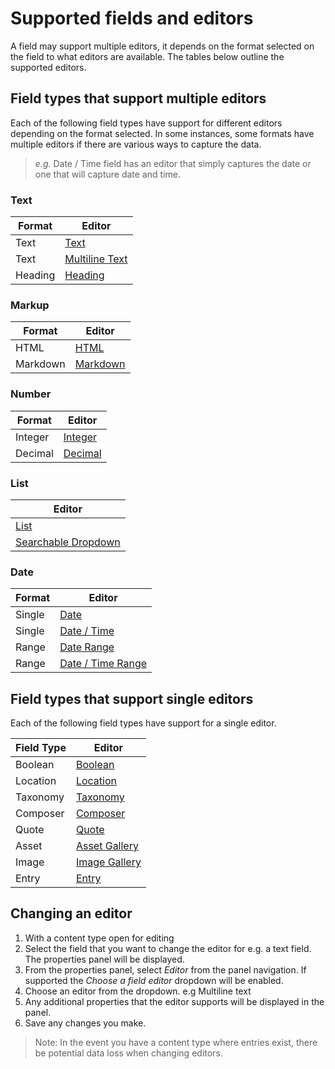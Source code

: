 # Supported fields and editors
A field may support multiple editors, it depends on the format selected on the field to what editors are available. The tables below outline the supported editors.

## Field types that support multiple editors
Each of the following field types have support for different editors depending on the format selected. In some instances, some formats have multiple editors if there are various ways to capture the data.

> *e.g.* Date / Time field has an editor that simply captures the date or one that will capture date and time.

### Text
| Format   | Editor              |
| -------- | ------------------- |
| Text     | [Text](/content-types/field-editors/editor-text.md)         |
| Text     | [Multiline Text](/content-types/field-editors/editor-multiline-text.md)      |
| Heading  | [Heading](/content-types/field-editors/editor-heading.md)             |

### Markup
| Format   | Editor              |
| -------- | ------------------- |
| HTML     | [HTML](/content-types/field-editors/editor-html.md)                |
| Markdown | [Markdown](/content-types/field-editors/editor-markdown.md)            |

### Number
| Format   | Editor              |
| -------- | ------------------- |
| Integer  | [Integer](/content-types/field-editors/editor-number.md)             |
| Decimal  | [Decimal](/content-types/field-editors/editor-number.md)             |

### List
| Editor              |
| ------------------- |
| [List](/content-types/field-editors/editor-list.md)                |
| [Searchable Dropdown](/content-types/field-editors/editor-searchable-dropdown.md) |

### Date
| Format   | Editor              |
| -------- | ------------------- |
| Single   | [Date](/content-types/field-editors/editor-date-datetime.md)                |
| Single   | [Date / Time](/content-types/field-editors/editor-date-datetime.md)         |
| Range    | [Date Range](/content-types/field-editors/editor-date-datetime.md)          |
| Range    | [Date / Time Range](/content-types/field-editors/editor-date-datetime.md)   |

## Field types that support single editors
Each of the following field types have support for a single editor.

| Field Type      | Editor              |
| --------------- | ------------------- |
| Boolean         | [Boolean](/content-types/field-editors/editor-boolean.md)    |
| Location        | [Location](/content-types/field-editors/editor-location.md)  |
| Taxonomy        | [Taxonomy](/content-types/field-editors/editor-taxonomy.md)  |
| Composer        | [Composer](/content-types/field-editors/editor-composer.md)  |
| Quote           | [Quote](/content-types/field-editors/editor-quote.md)        |
| Asset           | [Asset Gallery](/content-types/field-editors/editor-asset.md)|
| Image           | [Image Gallery](/content-types/field-editors/editor-image.md)|
| Entry           | [Entry](/content-types/field-editors/editor-entry.md)    |

## Changing an editor

1. With a content type open for editing
2. Select the field that you want to change the editor for e.g. a text field. The properties panel will be displayed.
3. From the properties panel, select *Editor* from the panel navigation. If supported the *Choose a field editor* dropdown will be enabled.
4. Choose an editor from the dropdown. e.g Multiline text
5. Any additional properties that the editor supports will be displayed in the panel.
6. Save any changes you make.

> Note: In the event you have a content type where entries exist, there be potential data loss when changing editors.
